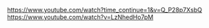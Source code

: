 https://www.youtube.com/watch?time_continue=1&v=Q_P28p7XsbQ
https://www.youtube.com/watch?v=LzNhedHo7pM